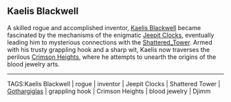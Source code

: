 ## Kaelis Blackwell

A skilled rogue and accomplished inventor, [Kaelis Blackwell](.md) became fascinated by the mechanisms of the enigmatic [Jeepit Clocks](../Places/Jeepit_Clocks.md), eventually leading him to mysterious connections with the [Shattered_Tower](../Places/Shattered_Tower.md). Armed with his trusty grappling hook and a sharp wit, Kaelis now traverses the perilous [Crimson Heights](../Places/Crimson_Heights.md), where he attempts to unearth the origins of the blood jewelry arts.

---

TAGS:Kaelis Blackwell | rogue | inventor | Jeepit Clocks | Shattered Tower | [Gothargiglas](../Places/Gothargiglas.md) | grappling hook | Crimson Heights | blood jewelry | Djimm

